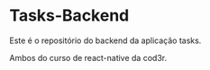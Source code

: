 # Tasks-Backend

Este é o repositório do backend da aplicação tasks.

Ambos do curso de react-native da cod3r.
